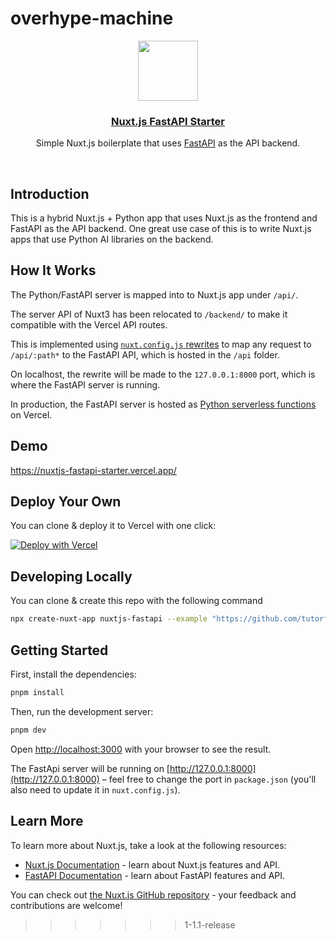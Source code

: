 # overhype-machine

<p align="center">
  <a href="https://nuxtjs-fastapi-starter.vercel.app/">
    <img src="https://assets.vercel.com/image/upload/v1588805858/repositories/vercel/logo.png" height="96">
    <h3 align="center">Nuxt.js FastAPI Starter</h3>
  </a>
</p>

<p align="center">Simple Nuxt.js boilerplate that uses <a href="https://fastapi.tiangolo.com/">FastAPI</a> as the API backend.</p>

<br/>

## Introduction

This is a hybrid Nuxt.js + Python app that uses Nuxt.js as the frontend and FastAPI as the API backend. One great use case of this is to write Nuxt.js apps that use Python AI libraries on the backend.

## How It Works

The Python/FastAPI server is mapped into to Nuxt.js app under `/api/`.

The server API of Nuxt3 has been relocated to `/backend/` to make it compatible with the Vercel API routes.

This is implemented using [`nuxt.config.js` rewrites](https://github.com/tutorfx/nuxtjs-fastapi/blob/main/nuxt.config.ts) to map any request to `/api/:path*` to the FastAPI API, which is hosted in the `/api` folder.

On localhost, the rewrite will be made to the `127.0.0.1:8000` port, which is where the FastAPI server is running.

In production, the FastAPI server is hosted as [Python serverless functions](https://vercel.com/docs/concepts/functions/serverless-functions/runtimes/python) on Vercel.

## Demo

https://nuxtjs-fastapi-starter.vercel.app/

## Deploy Your Own

You can clone & deploy it to Vercel with one click:

[![Deploy with Vercel](https://vercel.com/button)](https://vercel.com/new/clone?repository-url=https%3A%2F%2Fgithub.com%2Ftutorfx%2Fnuxtjs-fastapi%2Ftree%2Fmain)

## Developing Locally

You can clone & create this repo with the following command

```bash
npx create-nuxt-app nuxtjs-fastapi --example "https://github.com/tutorfx/nuxtjs-fastapi"
```

## Getting Started

First, install the dependencies:

```bash
pnpm install
```

Then, run the development server:

```bash
pnpm dev
```

Open [http://localhost:3000](http://localhost:3000) with your browser to see the result.

The FastApi server will be running on [http://127.0.0.1:8000](http://127.0.0.1:8000) – feel free to change the port in `package.json` (you'll also need to update it in `nuxt.config.js`).

## Learn More

To learn more about Nuxt.js, take a look at the following resources:

- [Nuxt.js Documentation](https://nuxt.com/docs) - learn about Nuxt.js features and API.
- [FastAPI Documentation](https://fastapi.tiangolo.com/) - learn about FastAPI features and API.

You can check out [the Nuxt.js GitHub repository](https://github.com/nuxt/nuxt.js/) - your feedback and contributions are welcome!
>>>>>>> 1-1.1-release
